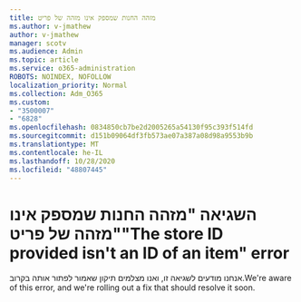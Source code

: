```yaml
---
title: מזהה החנות שמספק אינו מזהה של פריט
ms.author: v-jmathew
author: v-jmathew
manager: scotv
ms.audience: Admin
ms.topic: article
ms.service: o365-administration
ROBOTS: NOINDEX, NOFOLLOW
localization_priority: Normal
ms.collection: Adm_O365
ms.custom:
- "3500007"
- "6828"
ms.openlocfilehash: 0834850cb7be2d2005265a54130f95c393f514fd
ms.sourcegitcommit: d151b09064df3fb573ae07a387a08d98a9553b9b
ms.translationtype: MT
ms.contentlocale: he-IL
ms.lasthandoff: 10/28/2020
ms.locfileid: "48807445"
---
```

# <a name="the-store-id-provided-isnt-an-id-of-an-item-error"></a><span data-ttu-id="e0c55-102">השגיאה "מזהה החנות שמספק אינו מזהה של פריט"</span><span class="sxs-lookup"><span data-stu-id="e0c55-102">"The store ID provided isn't an ID of an item" error</span></span>

<span data-ttu-id="e0c55-103">אנחנו מודעים לשגיאה זו, ואנו מצלמים תיקון שאמור לפתור אותה בקרוב.</span><span class="sxs-lookup"><span data-stu-id="e0c55-103">We're aware of this error, and we're rolling out a fix that should resolve it soon.</span></span>

